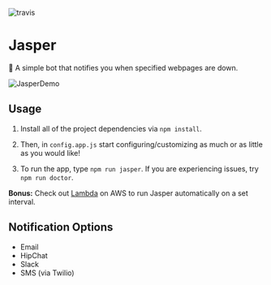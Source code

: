 ![travis](https://travis-ci.org/tjhillard/jasper.svg?branch=develop)

# Jasper
:tophat: A simple bot that notifies you when specified webpages are down.

![JasperDemo](http://i.imgur.com/PUNaX5Y.png)

## Usage
1. Install all of the project dependencies via
```npm install```.

2. Then, in ```config.app.js``` start configuring/customizing as much or as little as you would like!

3. To run the app, type ```npm run jasper```. If you are experiencing issues, try ```npm run doctor```.

**Bonus:** Check out [Lambda](https://console.aws.amazon.com/lambda/) on AWS to run Jasper automatically on a set interval.

## Notification Options
* Email
* HipChat
* Slack
* SMS (via Twilio)
